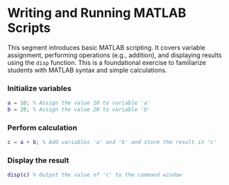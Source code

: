 # Writing and Running MATLAB Scripts

This segment introduces basic MATLAB scripting. It covers variable assignment, performing operations (e.g., addition), and displaying results using the `disp` function. This is a foundational exercise to familiarize students with MATLAB syntax and simple calculations.

### Initialize variables

```matlab
a = 10; % Assign the value 10 to variable 'a'
b = 20; % Assign the value 20 to variable 'b'
```
### Perform calculation

```matlab
c = a + b; % Add variables 'a' and 'b' and store the result in 'c'
```

### Display the result

```matlab
disp(c) % Output the value of 'c' to the command window
```
